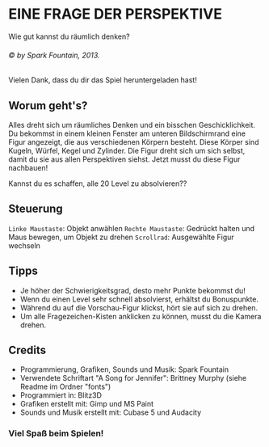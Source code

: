 # EINE FRAGE DER PERSPEKTIVE
Wie gut kannst du räumlich denken?
###### © by Spark Fountain, 2013.

Vielen Dank, dass du dir das Spiel heruntergeladen hast!



## Worum geht's?
Alles dreht sich um räumliches Denken und ein bisschen Geschicklichkeit.
Du bekommst in einem kleinen Fenster am unteren Bildschirmrand eine Figur
angezeigt, die aus verschiedenen Körpern besteht. Diese Körper sind
Kugeln, Würfel, Kegel und Zylinder. Die Figur dreht sich um sich selbst,
damit du sie aus allen Perspektiven siehst. Jetzt musst du diese Figur nachbauen!

Kannst du es schaffen, alle 20 Level zu absolvieren??


## Steuerung
`Linke Maustaste`: Objekt anwählen
`Rechte Maustaste`: Gedrückt halten und Maus bewegen, um Objekt zu drehen
`Scrollrad`: Ausgewählte Figur wechseln


## Tipps
* Je höher der Schwierigkeitsgrad, desto mehr Punkte bekommst du!
* Wenn du einen Level sehr schnell absolvierst, erhältst du Bonuspunkte.
* Während du auf die Vorschau-Figur klickst, hört sie auf sich zu drehen.
* Um alle Fragezeichen-Kisten anklicken zu können, musst du die Kamera drehen.


## Credits
* Programmierung, Grafiken, Sounds und Musik: Spark Fountain
* Verwendete Schriftart "A Song for Jennifer": Brittney Murphy (siehe Readme im Ordner "fonts")
* Programmiert in: Blitz3D
* Grafiken erstellt mit: Gimp und MS Paint
* Sounds und Musik erstellt mit: Cubase 5 und Audacity


### Viel Spaß beim Spielen!